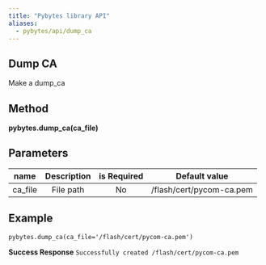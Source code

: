 ```yaml
---
title: "Pybytes library API"
aliases:
  - pybytes/api/dump_ca
---
```


**Dump CA**
----
  Make a dump_ca

**Method**
----
**pybytes.dump_ca(ca_file)**

**Parameters**
----
| name  | Description   | is Required    | Default value
| ------------- |:-------------:|:-------------:|:-------------:|
| ca_file   | File path  | No   | /flash/cert/pycom-ca.pem  |


**Example**
----
`pybytes.dump_ca(ca_file='/flash/cert/pycom-ca.pem')`

**Success Response**
`Successfully created /flash/cert/pycom-ca.pem`
